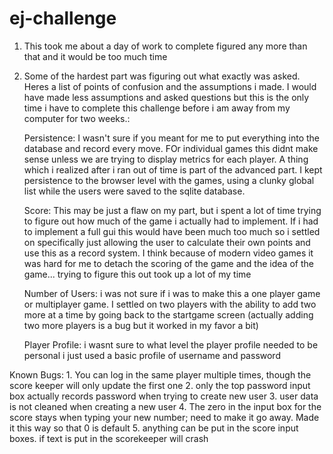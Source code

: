 # ej-challenge
1. This took me about a day of work to complete figured any more than that and it would be too much time
2. Some of the hardest part was figuring out what exactly was asked. Heres a list of points of confusion and the assumptions i made. I would have made less assumptions and asked questions but this is the only time i have to complete this challenge before i am away from my computer for two weeks.:

    Persistence: I wasn't sure if you meant for me to put everything into the database and record every move. FOr individual games this didnt make sense unless we are trying to display metrics for each player. A thing which i realized after i ran out of time is part of the advanced part. I kept persistence to the browser level with the games, using a clunky global list while the users were saved to the sqlite database.

    Score: This may be just a flaw on my part, but i spent a lot of time trying to figure out how much of the game i actually had to implement. If i had to implement a full gui this would have been much too much so i settled on specifically just allowing the user to calculate their own points and use this as a record system. I think because of modern video games it was hard for me to detach the scoring of the game and the idea of the game... trying to figure this out took up a lot of my time

    Number of Users: i was not sure if i was to make this a one player game or multiplayer game. I settled on two players with the ability to add two more at a time by going back to the startgame screen (actually adding two more players is a bug but it worked in my favor a bit)

    Player Profile: i wasnt sure to what level the player profile needed to be personal i just used a basic profile of username and password

Known Bugs:
    1. You can log in the same player multiple times, though the score keeper will only update the first one
    2. only the top password input box actually records password when trying to create new user
    3. user data is not cleaned when creating a new user
    4. The zero in the input box for the score stays when typing your new number; need to make it go away. Made it this way so that 0 is default
    5. anything can be put in the score input boxes. if text is put in the scorekeeper will crash
